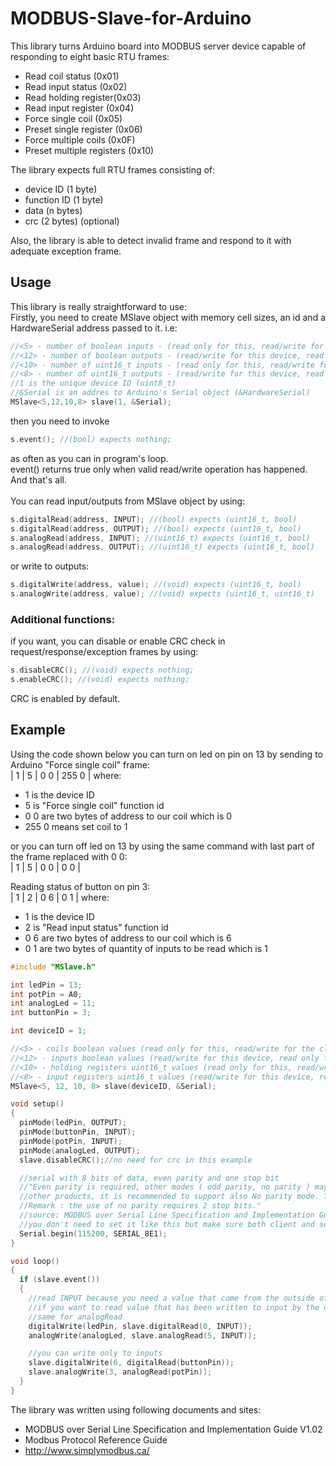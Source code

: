 # MODBUS-Slave-for-Arduino

This library turns Arduino board into MODBUS server device capable of responding to eight basic RTU frames:
+ Read coil status (0x01)
+ Read input status (0x02)
+ Read holding register(0x03)
+ Read input register (0x04)
+ Force single coil (0x05)
+ Preset single register (0x06)
+ Force multiple coils (0x0F)
+ Preset multiple registers (0x10)

The library expects full RTU frames consisting of:
+ device ID (1 byte)
+ function ID (1 byte)
+ data (n bytes)
+ crc (2 bytes) (optional)

Also, the library is able to detect invalid frame and respond to it with adequate exception frame.

## Usage
This library is really straightforward to use: <br />
Firstly, you need to create MSlave object with memory cell sizes, an id and a HardwareSerial address passed to it. i.e:
```cpp
//<5> - number of boolean inputs - (read only for this, read/write for the client) (uint16_t)
//<12> - number of boolean outputs - (read/write for this device, read only for the client) (uint16_t)
//<10> - number of uint16_t inputs - (read only for this, read/write for the client) (uint16_t)
//<8> - number of uint16_t outputs - (read/write for this device, read only for the client) (uint16_t)
//1 is the unique device ID (uint8_t)
//&Serial is an addres to Arduino's Serial object (&HardwareSerial)
MSlave<5,12,10,8> slave(1, &Serial);
```
then you need to invoke 
```cpp
s.event(); //(bool) expects nothing;
```
as often as you can in program's loop. <br />
event() returns true only when valid read/write operation has happened.
And that's all. <br /> <br/>
You can read input/outputs from MSlave object by using:
```cpp
s.digitalRead(address, INPUT); //(bool) expects (uint16_t, bool)
s.digitalRead(address, OUTPUT); //(bool) expects (uint16_t, bool)
s.analogRead(address, INPUT); //(uint16_t) expects (uint16_t, bool)
s.analogRead(address, OUTPUT); //(uint16_t) expects (uint16_t, bool)
```
or write to outputs:
```cpp
s.digitalWrite(address, value); //(void) expects (uint16_t, bool)
s.analogWrite(address, value); //(void) expects (uint16_t, uint16_t)
```

### Additional functions: <br />
if you want, you can disable or enable CRC check in request/response/exception frames by using:
```cpp
s.disableCRC(); //(void) expects nothing;
s.enableCRC(); //(void) expects nothing;
```
CRC is enabled by default. <br />

## Example
Using the code shown below you can turn on led on pin on 13 by sending to Arduino "Force single coil" frame: <br />
| 1 | 5 | 0 0 | 255 0 | where: <br />
+ 1 is the device ID
+ 5 is "Force single coil" function id
+ 0 0 are two bytes of address to our coil which is 0
+ 255 0 means set coil to 1

or you can turn off led on 13 by using the same command with last part of the frame replaced with 0 0: <br />
| 1 | 5 | 0 0 | 0 0 |

Reading status of button on pin 3: <br />
| 1 | 2 | 0 6 | 0 1 | where: <br />
+ 1 is the device ID
+ 2 is "Read input status" function id
+ 0 6 are two bytes of address to our coil which is 6
+ 0 1 are two bytes of quantity of inputs to be read which is 1

```cpp
#include "MSlave.h"

int ledPin = 13;
int potPin = A0;
int analogLed = 11;
int buttonPin = 3;

int deviceID = 1;

//<5> - coils boolean values (read only for this, read/write for the client)
//<12> - inputs boolean values (read/write for this device, read only for the client)
//<10> - holding registers uint16_t values (read only for this, read/write for the client)
//<8> - input registers uint16_t values (read/write for this device, read only for the client)
MSlave<5, 12, 10, 8> slave(deviceID, &Serial);

void setup()
{
  pinMode(ledPin, OUTPUT);
  pinMode(buttonPin, INPUT);
  pinMode(potPin, INPUT);
  pinMode(analogLed, OUTPUT);
  slave.disableCRC();//no need for crc in this example

  //serial with 8 bits of data, even parity and one stop bit
  //"Even parity is required, other modes ( odd parity, no parity ) may also be used. In order to ensure a maximum compatibility with
  //other products, it is recommended to support also No parity mode. The default parity mode must be even parity.
  //Remark : the use of no parity requires 2 stop bits."
  //source: MODBUS over Serial Line Specification and Implementation Guide V1.02
  //you don't need to set it like this but make sure both client and server use equally configured serial
  Serial.begin(115200, SERIAL_8E1);
}

void loop()
{
  if (slave.event())
  {
    //read INPUT because you need a value that come from the outside of the device
    //if you want to read value that has been written to input by the device, use OUTPUT as second argument
    //same for analogRead
    digitalWrite(ledPin, slave.digitalRead(0, INPUT));
    analogWrite(analogLed, slave.analogRead(5, INPUT));

    //you can write only to inputs
    slave.digitalWrite(6, digitalRead(buttonPin));
    slave.analogWrite(3, analogRead(potPin));
  }
}
```

The library was written using following documents and sites:
+ MODBUS over Serial Line Specification and Implementation Guide V1.02
+ Modbus Protocol Reference Guide
+ http://www.simplymodbus.ca/

